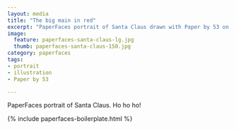 ```yaml
---
layout: media
title: "The big main in red"
excerpt: "PaperFaces portrait of Santa Claus drawn with Paper by 53 on an iPad."
image: 
  feature: paperfaces-santa-claus-lg.jpg
  thumb: paperfaces-santa-claus-150.jpg
category: paperfaces
tags: 
- portrait
- illustration
- Paper by 53

---
```


PaperFaces portrait of Santa Claus. Ho ho ho!

{% include paperfaces-boilerplate.html %}